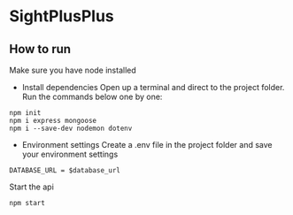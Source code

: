 # SightPlusPlus
## How to run
Make sure you have node installed
* Install dependencies
Open up a terminal and direct to the project folder. Run the commands below one by one:
```
npm init
npm i express mongoose
npm i --save-dev nodemon dotenv
```
* Environment settings
Create a .env file in the project folder and save your environment settings
```
DATABASE_URL = $database_url
```
Start the api
```
npm start
```
